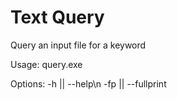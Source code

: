 # Text Query
 Query an input file for a keyword

 Usage:
 query.exe <options> <keyword> <relative file directory>
 
 Options:
 -h  || --help\n
 -fp || --fullprint
